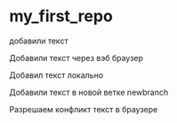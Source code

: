 ﻿# my_first_repo
добавили текст

Добавили текст через вэб браузер

Добавил текст локально

Добавили текст в новой ветке newbranch

Разрешаем конфликт текст в браузере
